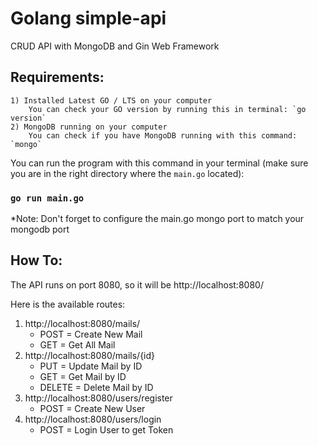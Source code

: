 # Golang simple-api
CRUD API with MongoDB and Gin Web Framework
## Requirements:
    1) Installed Latest GO / LTS on your computer
        You can check your GO version by running this in terminal: `go version`
    2) MongoDB running on your computer
        You can check if you have MongoDB running with this command: `mongo`

You can run the program with this command in your terminal (make sure you are in the right directory where the `main.go` located):
### `go run main.go`

*Note: Don't forget to configure the main.go mongo port to match your mongodb port

## How To:
The API runs on port 8080, so it will be http://localhost:8080/

Here is the available routes:
1) http://localhost:8080/mails/
    - POST = Create New Mail
    - GET = Get All Mail
2) http://localhost:8080/mails/{id}
    - PUT = Update Mail by ID
    - GET = Get Mail by ID
    - DELETE = Delete Mail by ID
3) http://localhost:8080/users/register
    - POST = Create New User
4) http://localhost:8080/users/login
    - POST = Login User to get Token

